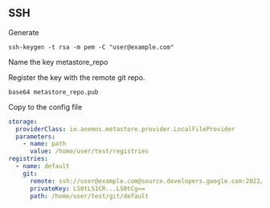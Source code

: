 ## SSH


Generate 

`ssh-keygen -t rsa -m pem -C "user@example.com"`

Name the key metastore_repo


Register the key with the remote git repo.

`base64 metastore_repo.pub`


Copy to the config file

```yaml
storage:
  providerClass: io.anemos.metastore.provider.LocalFileProvider
  parameters:
    - name: path
      value: /home/user/test/registries
registries:
  - name: default
    git:
      remote: ssh://user@example.com@source.developers.google.com:2022/p/example-project/r/example-repo
      privateKey: LS0tLS1CR...LS0tCg==
      path: /home/user/test/git/default
```